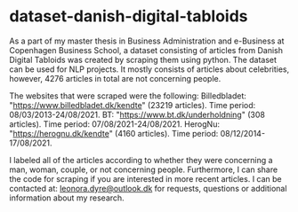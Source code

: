 # dataset-danish-digital-tabloids

As a part of my master thesis in Business Administration and e-Business at Copenhagen Business School, a dataset consisting of articles from Danish Digital Tabloids was created by scraping them using python. The dataset can be used for NLP projects. It mostly consists of articles about celebrities, however, 4276 articles in total are not concerning people.

The websites that were scraped were the following:
Billedbladet: "https://www.billedbladet.dk/kendte" (23219 articles). Time period: 08/03/2013-24/08/2021.
BT: "https://www.bt.dk/underholdning" (308 articles). Time period: 07/08/2021-24/08/2021.
HerogNu: "https://herognu.dk/kendte" (4160 articles). Time period: 08/12/2014-17/08/2021.

I labeled all of the articles according to whether they were concerning a man, woman, couple, or not concerning people. Furthermore, I can share the code for scraping if you are interested in more recent articles. I can be contacted at: leonora.dyre@outlook.dk for requests, questions or additional information about my research.  
